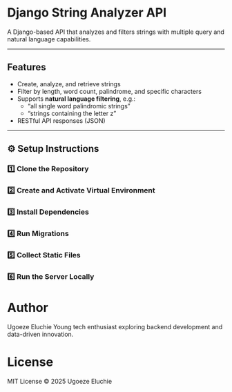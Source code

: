 # Django String Analyzer API

A Django-based API that analyzes and filters strings with multiple query and natural language capabilities.  

---

## Features

- Create, analyze, and retrieve strings  
- Filter by length, word count, palindrome, and specific characters  
- Supports **natural language filtering**, e.g.:
  - “all single word palindromic strings”
  - “strings containing the letter z”
- RESTful API responses (JSON)

---

## ⚙️ Setup Instructions

### 1️⃣ Clone the Repository

### 2️⃣ Create and Activate Virtual Environment

### 3️⃣ Install Dependencies

### 4️⃣ Run Migrations

### 5️⃣ Collect Static Files

### 6️⃣ Run the Server Locally

# Author

Ugoeze Eluchie
Young tech enthusiast exploring backend development and data-driven innovation.

# License

MIT License © 2025 Ugoeze Eluchie